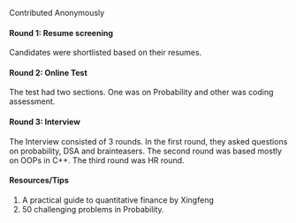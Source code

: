 Contributed Anonymously

#### Round 1: Resume screening
Candidates were shortlisted based on their resumes.

#### Round 2: Online Test
The test had two sections. One was on Probability and other was coding assessment.

#### Round 3: Interview 
The Interview consisted of 3 rounds. In the first round, they asked questions on probability, DSA and brainteasers. The second round was based mostly on OOPs in C++. The third round was HR round.

#### Resources/Tips

1) A practical guide to quantitative finance by Xingfeng
2) 50 challenging problems in Probability.